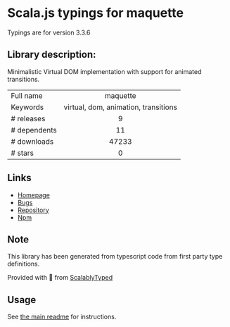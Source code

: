 
# Scala.js typings for maquette

Typings are for version 3.3.6

## Library description:
Minimalistic Virtual DOM implementation with support for animated transitions.

|                    |                 |
| ------------------ | :-------------: |
| Full name          | maquette |
| Keywords           | virtual, dom, animation, transitions |
| # releases         | 9 |
| # dependents       | 11 |
| # downloads        | 47233 |
| # stars            | 0 |

## Links
- [Homepage](https://maquettejs.org/)
- [Bugs](https://github.com/AFASSoftware/maquette/issues)
- [Repository](https://github.com/AFASSoftware/maquette)
- [Npm](https://www.npmjs.com/package/maquette)
    


## Note
This library has been generated from typescript code from first party type definitions.

Provided with :purple_heart: from [ScalablyTyped](https://github.com/oyvindberg/ScalablyTyped)

## Usage
See [the main readme](../../readme.md) for instructions.


